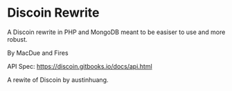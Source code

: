 # Discoin Rewrite
A Discoin rewrite in PHP and MongoDB meant to be easiser to use and more robust.

By MacDue and Fires

API Spec: https://discoin.gitbooks.io/docs/api.html

A rewite of Discoin by austinhuang.
